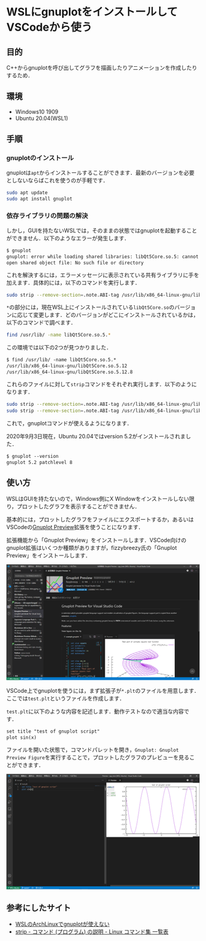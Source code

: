 # WSLにgnuplotをインストールしてVSCodeから使う

## 目的

C++からgnuplotを呼び出してグラフを描画したりアニメーションを作成したりするため．

## 環境

- Windows10 1909
- Ubuntu 20.04(WSL1)

## 手順

### gnuplotのインストール

gnuplotは`apt`からインストールすることができます．最新のバージョンを必要としないならばこれを使うのが手軽です．

```bash
sudo apt update
sudo apt install gnuplot
```

### 依存ライブラリの問題の解決

しかし，GUIを持たないWSLでは，そのままの状態ではgnuplotを起動することができません．以下のようなエラーが発生します．

```console
$ gnuplot
gnuplot: error while loading shared libraries: libQt5Core.so.5: cannot open shared object file: No such file or directory
```

これを解決するには，エラーメッセージに表示されている共有ライブラリに手を加えます．具体的には，以下のコマンドを実行します．

```bash
sudo strip --remove-section=.note.ABI-tag /usr/lib/x86_64-linux-gnu/libQt5Core.so.5.*
```

`*`の部分には，現在WSL上にインストールされている`libQt5Core.so`のバージョンに応じて変更します．どのバージョンがどこにインストールされているかは，以下のコマンドで調べます．

```bash
find /usr/lib/ -name libQt5Core.so.5.*
```

この環境では以下の2つが見つかりました．

```console
$ find /usr/lib/ -name libQt5Core.so.5.*
/usr/lib/x86_64-linux-gnu/libQt5Core.so.5.12
/usr/lib/x86_64-linux-gnu/libQt5Core.so.5.12.8
```

これらのファイルに対して`strip`コマンドをそれぞれ実行します．以下のようになります．

```bash
sudo strip --remove-section=.note.ABI-tag /usr/lib/x86_64-linux-gnu/libQt5Core.so.5.12
sudo strip --remove-section=.note.ABI-tag /usr/lib/x86_64-linux-gnu/libQt5Core.so.5.12.8
```

これで，gnuplotコマンドが使えるようになります．

2020年9月3日現在，Ubuntu 20.04ではversion 5.2がインストールされました．

```console
$ gnuplot --version
gnuplot 5.2 patchlevel 8
```

## 使い方

WSLはGUIを持たないので，Windows側にX Windowをインストールしない限り，プロットしたグラフを表示することができません．

基本的には，プロットしたグラフをファイルにエクスポートするか，あるいはVSCodeの[Gnuplot Preview](https://marketplace.visualstudio.com/items?itemName=fizzybreezy.gnuplot)拡張を使うことになります．

拡張機能から「Gnuplot Preview」をインストールします．VSCode向けのgnuplot拡張はいくつか種類がありますが，fizzybreezy氏の「Gnuplot Preview」をインストールします．

![vscode gnuplot preview extension](images/vscode_gnuplot_extension.png)

VSCode上でgnuplotを使うには，まず拡張子が`*.plt`のファイルを用意します．ここでは`test.plt`というファイルを作成します．

`test.plt`に以下のような内容を記述します．動作テストなので適当な内容です．

```Gnuplot
set title "test of gnuplot script"
plot sin(x)
```

ファイルを開いた状態で，コマンドパレットを開き，`Gnuplot: Gnuplot Preview Figure`を実行することで，プロットしたグラフのプレビューを見ることができます．

![vscode gnuplot preview](images/vscode_gnuplot_preview.png)

## 参考にしたサイト

- [WSLのArchLinuxでgnuplotが使えない](https://qiita.com/ryoi084/items/d004f2dca50c1dcb0d07)
- [strip - コマンド (プログラム) の説明 - Linux コマンド集 一覧表](https://kazmax.zpp.jp/cmd/s/strip.1.html)
